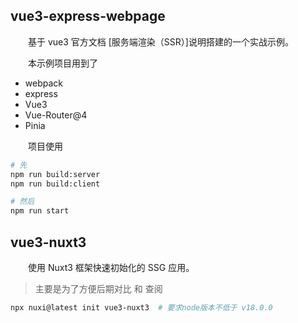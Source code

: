 ## vue3-express-webpage

&emsp;&emsp;基于 vue3 官方文档 [服务端渲染（SSR）]说明搭建的一个实战示例。

&emsp;&emsp;本示例项目用到了

- webpack
- express
- Vue3
- Vue-Router@4
- Pinia

&emsp;&emsp;项目使用

```sh
# 先
npm run build:server
npm run build:client

# 然后
npm run start
```

## vue3-nuxt3

&emsp;&emsp;使用 Nuxt3 框架快速初始化的 SSG 应用。

> 主要是为了方便后期对比 和 查阅

```sh
npx nuxi@latest init vue3-nuxt3  # 要求node版本不低于 v18.0.0
```
